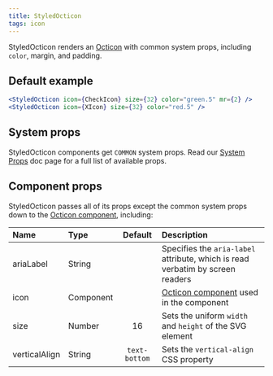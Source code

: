 ```yaml
---
title: StyledOcticon
tags: icon
---
```


StyledOcticon renders an [Octicon](https://octicons.github.com) with common system props, including `color`, margin, and padding.

## Default example

```jsx live
<StyledOcticon icon={CheckIcon} size={32} color="green.5" mr={2} />
<StyledOcticon icon={XIcon} size={32} color="red.5" />
```

## System props

StyledOcticon components get `COMMON` system props. Read our [System Props](/system-props) doc page for a full list of available props.

## Component props

StyledOcticon passes all of its props except the common system props down to the [Octicon component](https://github.com/primer/octicons/tree/master/lib/octicons_react#usage), including:

| Name | Type | Default | Description |
| :- | :- | :-: | :- |
| ariaLabel | String | | Specifies the `aria-label` attribute, which is read verbatim by screen readers |
| icon | Component | | [Octicon component](https://github.com/primer/octicons/tree/master/lib/octicons_react) used in the component |
| size | Number | 16 | Sets the uniform `width` and `height` of the SVG element |
| verticalAlign | String | `text-bottom` | Sets the `vertical-align` CSS property |
